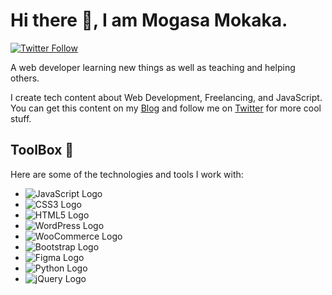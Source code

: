 # Hi there 👋, I am Mogasa Mokaka.
[![Twitter Follow](https://img.shields.io/twitter/follow/MogasaMokaka?style=social)](https://twitter.com/MogasaMokaka)

A web developer learning new things as well as teaching and helping others.

I create tech content about Web Development, Freelancing, and JavaScript. You can get this content on my [Blog](link_to_your_blog) and follow me on [Twitter](https://twitter.com/MogasaMokaka) for more cool stuff.

## ToolBox 🧰

Here are some of the technologies and tools I work with:

- ![JavaScript Logo]([https://www.example.com/link_to_your_javascript_logo](https://github.com/devicons/devicon/blob/master/icons/javascript/javascript-original.svg))
- ![CSS3 Logo](https://www.example.com/link_to_your_css3_logo)
- ![HTML5 Logo](https://www.example.com/link_to_your_html5_logo)
- ![WordPress Logo](https://www.example.com/link_to_your_wordpress_logo)
- ![WooCommerce Logo](https://www.example.com/link_to_your_woocommerce_logo)
- ![Bootstrap Logo](https://www.example.com/link_to_your_bootstrap_logo)
- ![Figma Logo](https://www.example.com/link_to_your_figma_logo)
- ![Python Logo](https://www.example.com/link_to_your_python_logo)
- ![jQuery Logo](https://www.example.com/link_to_your_jquery_logo)

<!---
MogasaMokaka/MogasaMokaka is a ✨ special ✨ repository because its `README.md` (this file) appears on your GitHub profile.
You can click the Preview link to take a look at your changes.
--->

